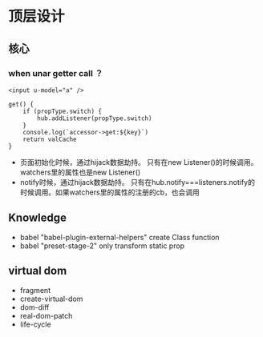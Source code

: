 # 顶层设计
## 核心
### when unar getter call ？
```
<input u-model="a" />
```
```
get() {
    if (propType.switch) {
        hub.addListener(propType.switch)
    }
    console.log(`accessor->get:${key}`)
    return valCache
}
```
+ 页面初始化时候，通过hijack数据劫持。 只有在new Listener()的时候调用。watchers里的属性也是new Listener()
+ notify时候，通过hijack数据劫持。 只有在hub.notify===listeners.notify的时候调用。如果watchers里的属性的注册的cb，也会调用
## Knowledge
+ babel "babel-plugin-external-helpers" create Class function 
+ babel "preset-stage-2" only transform static prop
## virtual dom
- fragment
- create-virtual-dom
- dom-diff
- real-dom-patch
- life-cycle
